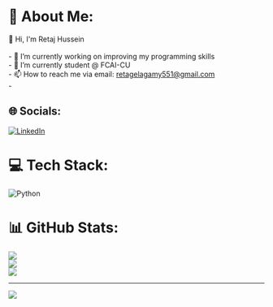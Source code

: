 # 💫 About Me:
👋 Hi, I'm Retaj Hussein<br><br>- 🔭 I’m currently working on improving my programming skills<br>- 🌱 I’m currently student @ FCAI-CU <br>- 📫 How to reach me via email: retagelagamy551@gmail.com<br>-


## 🌐 Socials:
[![LinkedIn](https://img.shields.io/badge/LinkedIn-%230077B5.svg?logo=linkedin&logoColor=white)](https://linkedin.com/in/http://www.linkedin.com/in/retag-elagamy-824009344) 

# 💻 Tech Stack:
![Python](https://img.shields.io/badge/python-3670A0?style=for-the-badge&logo=python&logoColor=ffdd54)
# 📊 GitHub Stats:
![](https://github-readme-stats.vercel.app/api?username=retajelagamy&theme=shadow_blue&hide_border=false&include_all_commits=false&count_private=false)<br/>
![](https://github-readme-streak-stats.herokuapp.com/?user=retajelagamy&theme=shadow_blue&hide_border=false)<br/>
![](https://github-readme-stats.vercel.app/api/top-langs/?username=retajelagamy&theme=shadow_blue&hide_border=false&include_all_commits=false&count_private=false&layout=compact)

---
[![](https://visitcount.itsvg.in/api?id=retajelagamy&icon=0&color=0)](https://visitcount.itsvg.in)

<!-- Proudly created with GPRM ( https://gprm.itsvg.in ) -->
